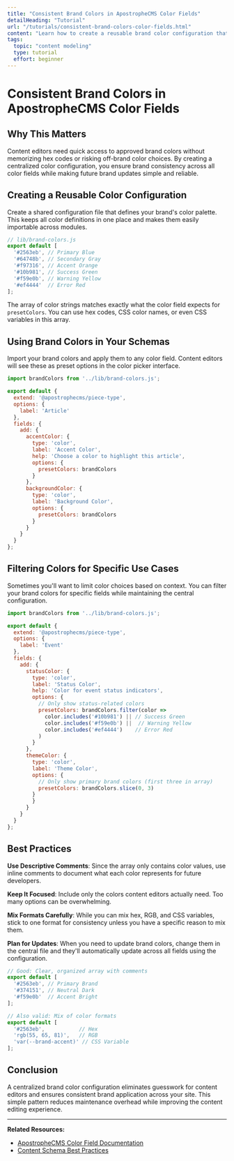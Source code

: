 ```yaml
---
title: "Consistent Brand Colors in ApostropheCMS Color Fields"
detailHeading: "Tutorial"
url: "/tutorials/consistent-brand-colors-color-fields.html"
content: "Learn how to create a reusable brand color configuration that ensures content editors always have access to approved colors across all color field instances in your ApostropheCMS project."
tags:
  topic: "content modeling"
  type: tutorial
  effort: beginner
---
```

# Consistent Brand Colors in ApostropheCMS Color Fields

## Why This Matters

Content editors need quick access to approved brand colors without memorizing hex codes or risking off-brand color choices. By creating a centralized color configuration, you ensure brand consistency across all color fields while making future brand updates simple and reliable.

## Creating a Reusable Color Configuration

Create a shared configuration file that defines your brand's color palette. This keeps all color definitions in one place and makes them easily importable across modules.

<AposCodeBlock>

```javascript
// lib/brand-colors.js
export default [
  '#2563eb', // Primary Blue
  '#64748b', // Secondary Gray
  '#f97316', // Accent Orange
  '#10b981', // Success Green
  '#f59e0b', // Warning Yellow
  '#ef4444'  // Error Red
];
```
  <template v-slot:caption>
    lib/brand-colors.js
  </template>
</AposCodeBlock>

The array of color strings matches exactly what the color field expects for `presetColors`. You can use hex codes, CSS color names, or even CSS variables in this array.

## Using Brand Colors in Your Schemas

Import your brand colors and apply them to any color field. Content editors will see these as preset options in the color picker interface.

<AposCodeBlock>

```javascript
import brandColors from '../lib/brand-colors.js';

export default {
  extend: '@apostrophecms/piece-type',
  options: {
    label: 'Article'
  },
  fields: {
    add: {
      accentColor: {
        type: 'color',
        label: 'Accent Color',
        help: 'Choose a color to highlight this article',
        options: {
          presetColors: brandColors
        }
      },
      backgroundColor: {
        type: 'color',
        label: 'Background Color',
        options: {
          presetColors: brandColors
        }
      }
    }
  }
};
```
  <template v-slot:caption>
    modules/article/index.js
  </template>
</AposCodeBlock>

## Filtering Colors for Specific Use Cases

Sometimes you'll want to limit color choices based on context. You can filter your brand colors for specific fields while maintaining the central configuration.

<AposCodeBlock>

```javascript
import brandColors from '../lib/brand-colors.js';

export default {
  extend: '@apostrophecms/piece-type',
  options: {
    label: 'Event'
  },
  fields: {
    add: {
      statusColor: {
        type: 'color',
        label: 'Status Color',
        help: 'Color for event status indicators',
        options: {
          // Only show status-related colors
          presetColors: brandColors.filter(color => 
            color.includes('#10b981') || // Success Green
            color.includes('#f59e0b') ||  // Warning Yellow
            color.includes('#ef4444')    // Error Red
          )
        }
      },
      themeColor: {
        type: 'color',
        label: 'Theme Color',
        options: {
          // Only show primary brand colors (first three in array)
          presetColors: brandColors.slice(0, 3)
        }
        }
      }
    }
  }
};
```
  <template v-slot:caption>
    modules/event/index.js
  </template>
</AposCodeBlock>

## Best Practices

**Use Descriptive Comments**: Since the array only contains color values, use inline comments to document what each color represents for future developers.

**Keep It Focused**: Include only the colors content editors actually need. Too many options can be overwhelming.

**Mix Formats Carefully**: While you can mix hex, RGB, and CSS variables, stick to one format for consistency unless you have a specific reason to mix them.

**Plan for Updates**: When you need to update brand colors, change them in the central file and they'll automatically update across all fields using the configuration.

<AposCodeBlock>

```javascript
// Good: Clear, organized array with comments
export default [
  '#2563eb', // Primary Brand
  '#374151', // Neutral Dark  
  '#f59e0b'  // Accent Bright
];

// Also valid: Mix of color formats
export default [
  '#2563eb',           // Hex
  'rgb(55, 65, 81)',   // RGB
  'var(--brand-accent)' // CSS Variable
];
```
  <template v-slot:caption>
    lib/brand-colors.js (examples)
  </template>
</AposCodeBlock>

## Conclusion

A centralized brand color configuration eliminates guesswork for content editors and ensures consistent brand application across your site. This simple pattern reduces maintenance overhead while improving the content editing experience.

---

**Related Resources:**
- [ApostropheCMS Color Field Documentation](/reference/field-types/color.html)
- [Content Schema Best Practices](/tutorials/content-schema-best-practices.html)